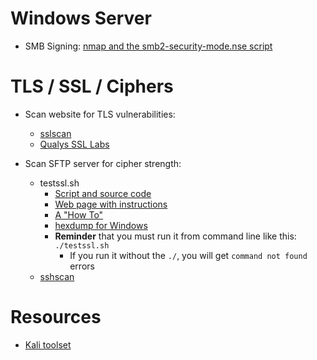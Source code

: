 # Windows Server

- SMB Signing: [nmap and the smb2-security-mode.nse script](https://nmap.org/nsedoc/scripts/smb2-security-mode.html)

# TLS / SSL / Ciphers

- Scan website for TLS vulnerabilities: 
   - [sslscan](https://github.com/rbsec/sslscan)
   - [Qualys SSL Labs](https://www.ssllabs.com/ssltest/)

- Scan SFTP server for cipher strength:
   - testssl.sh
      - [Script and source code](https://github.com/drwetter/testssl.sh)
      - [Web page with instructions](https://testssl.sh/)
      - [A "How To"](https://www.whiteoaksecurity.com/blog/installation-use-of-testssl-sh-tool/)
      - [hexdump for Windows](https://www.di-mgt.com.au/hexdump-for-windows.html)
      - **Reminder** that you must run it from command line like this: `./testssl.sh`
         - If you run it without the `./`, you will get `command not found` errors
   - [sshscan](https://github.com/evict/SSHScan)

# Resources

- [Kali toolset](https://en.kali.tools/all/?)
